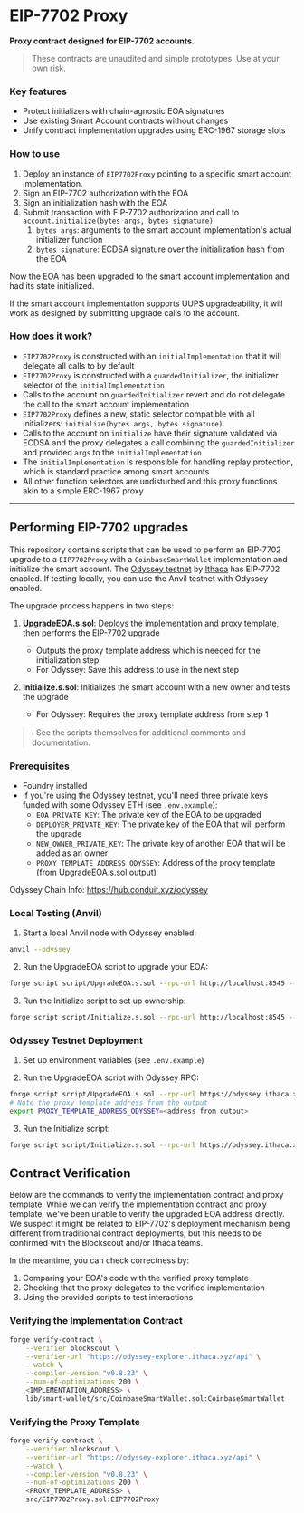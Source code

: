 # EIP-7702 Proxy

**Proxy contract designed for EIP-7702 accounts.**

> These contracts are unaudited and simple prototypes. Use at your own risk.

### Key features
* Protect initializers with chain-agnostic EOA signatures
* Use existing Smart Account contracts without changes
* Unify contract implementation upgrades using ERC-1967 storage slots

### How to use
1. Deploy an instance of `EIP7702Proxy` pointing to a specific smart account implementation.
1. Sign an EIP-7702 authorization with the EOA
1. Sign an initialization hash with the EOA
1. Submit transaction with EIP-7702 authorization and call to `account.initialize(bytes args, bytes signature)`
    1. `bytes args`: arguments to the smart account implementation's actual initializer function
    1. `bytes signature`: ECDSA signature over the initialization hash from the EOA

Now the EOA has been upgraded to the smart account implementation and had its state initialized.

If the smart account implementation supports UUPS upgradeability, it will work as designed by submitting upgrade calls to the account.

### How does it work?
* `EIP7702Proxy` is constructed with an `initialImplementation` that it will delegate all calls to by default
* `EIP7702Proxy` is constructed with a `guardedInitializer`, the initializer selector of the `initialImplementation`
* Calls to the account on `guardedInitializer` revert and do not delegate the call to the smart account implementation
* `EIP7702Proxy` defines a new, static selector compatible with all initializers: `initialize(bytes args, bytes signature)`
* Calls to the account on `initialize` have their signature validated via ECDSA and the proxy delegates a call combining the `guardedInitializer` and provided `args` to the `initialImplementation`
* The `initialImplementation` is responsible for handling replay protection, which is standard practice among smart accounts
* All other function selectors are undisturbed and this proxy functions akin to a simple ERC-1967 proxy

---

## Performing EIP-7702 upgrades

This repository contains scripts that can be used to perform an EIP-7702 upgrade to a `EIP7702Proxy` with a `CoinbaseSmartWallet` implementation and initialize the smart account. The [Odyssey testnet](https://hub.conduit.xyz/odyssey) by [Ithaca](https://www.ithaca.xyz) has EIP-7702 enabled. If testing locally, you can use the Anvil testnet with Odyssey enabled.

The upgrade process happens in two steps:

1. **UpgradeEOA.s.sol**: Deploys the implementation and proxy template, then performs the EIP-7702 upgrade
   - Outputs the proxy template address which is needed for the initialization step
   - For Odyssey: Save this address to use in the next step

2. **Initialize.s.sol**: Initializes the smart account with a new owner and tests the upgrade
   - For Odyssey: Requires the proxy template address from step 1

> ℹ️ See the scripts themselves for additional comments and documentation.

### Prerequisites
- Foundry installed
- If you're using the Odyssey testnet, you'll need three private keys funded with some Odyssey ETH (see `.env.example`):
    - `EOA_PRIVATE_KEY`: The private key of the EOA to be upgraded
    - `DEPLOYER_PRIVATE_KEY`: The private key of the EOA that will perform the upgrade
    - `NEW_OWNER_PRIVATE_KEY`: The private key of another EOA that will be added as an owner
    - `PROXY_TEMPLATE_ADDRESS_ODYSSEY`: Address of the proxy template (from UpgradeEOA.s.sol output)

Odyssey Chain Info: https://hub.conduit.xyz/odyssey

### Local Testing (Anvil)

1. Start a local Anvil node with Odyssey enabled:
```bash
anvil --odyssey
```

2. Run the UpgradeEOA script to upgrade your EOA:
```bash
forge script script/UpgradeEOA.s.sol --rpc-url http://localhost:8545 --broadcast --ffi
```

3. Run the Initialize script to set up ownership:
```bash
forge script script/Initialize.s.sol --rpc-url http://localhost:8545 --broadcast
```

### Odyssey Testnet Deployment

1. Set up environment variables (see `.env.example`)

2. Run the UpgradeEOA script with Odyssey RPC:
```bash
forge script script/UpgradeEOA.s.sol --rpc-url https://odyssey.ithaca.xyz --broadcast --ffi
# Note the proxy template address from the output
export PROXY_TEMPLATE_ADDRESS_ODYSSEY=<address from output>
```

3. Run the Initialize script:
```bash
forge script script/Initialize.s.sol --rpc-url https://odyssey.ithaca.xyz --broadcast
```

## Contract Verification

Below are the commands to verify the implementation contract and proxy template. While we can verify the implementation contract and proxy template, we've been unable to verify the upgraded EOA address directly. We suspect it might be related to EIP-7702's deployment mechanism being different from traditional contract deployments, but this needs to be confirmed with the Blockscout and/or Ithaca teams.

In the meantime, you can check correctness by:
1. Comparing your EOA's code with the verified proxy template
2. Checking that the proxy delegates to the verified implementation
3. Using the provided scripts to test interactions

### Verifying the Implementation Contract

```bash
forge verify-contract \
    --verifier blockscout \
    --verifier-url "https://odyssey-explorer.ithaca.xyz/api" \
    --watch \
    --compiler-version "v0.8.23" \
    --num-of-optimizations 200 \
    <IMPLEMENTATION_ADDRESS> \
    lib/smart-wallet/src/CoinbaseSmartWallet.sol:CoinbaseSmartWallet
```

### Verifying the Proxy Template

```bash
forge verify-contract \
    --verifier blockscout \
    --verifier-url "https://odyssey-explorer.ithaca.xyz/api" \
    --watch \
    --compiler-version "v0.8.23" \
    --num-of-optimizations 200 \
    <PROXY_TEMPLATE_ADDRESS> \
    src/EIP7702Proxy.sol:EIP7702Proxy
```
